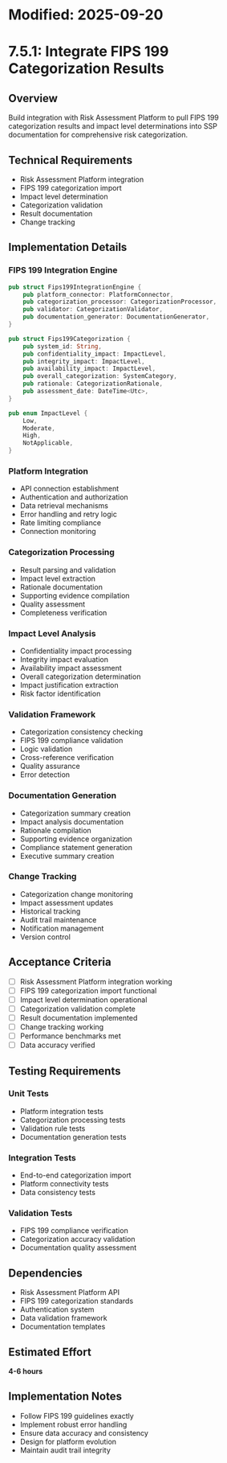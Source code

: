 # Modified: 2025-09-20

# 7.5.1: Integrate FIPS 199 Categorization Results

## Overview
Build integration with Risk Assessment Platform to pull FIPS 199 categorization results and impact level determinations into SSP documentation for comprehensive risk categorization.

## Technical Requirements
- Risk Assessment Platform integration
- FIPS 199 categorization import
- Impact level determination
- Categorization validation
- Result documentation
- Change tracking

## Implementation Details

### FIPS 199 Integration Engine
```rust
pub struct Fips199IntegrationEngine {
    pub platform_connector: PlatformConnector,
    pub categorization_processor: CategorizationProcessor,
    pub validator: CategorizationValidator,
    pub documentation_generator: DocumentationGenerator,
}

pub struct Fips199Categorization {
    pub system_id: String,
    pub confidentiality_impact: ImpactLevel,
    pub integrity_impact: ImpactLevel,
    pub availability_impact: ImpactLevel,
    pub overall_categorization: SystemCategory,
    pub rationale: CategorizationRationale,
    pub assessment_date: DateTime<Utc>,
}

pub enum ImpactLevel {
    Low,
    Moderate,
    High,
    NotApplicable,
}
```

### Platform Integration
- API connection establishment
- Authentication and authorization
- Data retrieval mechanisms
- Error handling and retry logic
- Rate limiting compliance
- Connection monitoring

### Categorization Processing
- Result parsing and validation
- Impact level extraction
- Rationale documentation
- Supporting evidence compilation
- Quality assessment
- Completeness verification

### Impact Level Analysis
- Confidentiality impact processing
- Integrity impact evaluation
- Availability impact assessment
- Overall categorization determination
- Impact justification extraction
- Risk factor identification

### Validation Framework
- Categorization consistency checking
- FIPS 199 compliance validation
- Logic validation
- Cross-reference verification
- Quality assurance
- Error detection

### Documentation Generation
- Categorization summary creation
- Impact analysis documentation
- Rationale compilation
- Supporting evidence organization
- Compliance statement generation
- Executive summary creation

### Change Tracking
- Categorization change monitoring
- Impact assessment updates
- Historical tracking
- Audit trail maintenance
- Notification management
- Version control

## Acceptance Criteria
- [ ] Risk Assessment Platform integration working
- [ ] FIPS 199 categorization import functional
- [ ] Impact level determination operational
- [ ] Categorization validation complete
- [ ] Result documentation implemented
- [ ] Change tracking working
- [ ] Performance benchmarks met
- [ ] Data accuracy verified

## Testing Requirements

### Unit Tests
- Platform integration tests
- Categorization processing tests
- Validation rule tests
- Documentation generation tests

### Integration Tests
- End-to-end categorization import
- Platform connectivity tests
- Data consistency tests

### Validation Tests
- FIPS 199 compliance verification
- Categorization accuracy validation
- Documentation quality assessment

## Dependencies
- Risk Assessment Platform API
- FIPS 199 categorization standards
- Authentication system
- Data validation framework
- Documentation templates

## Estimated Effort
**4-6 hours**

## Implementation Notes
- Follow FIPS 199 guidelines exactly
- Implement robust error handling
- Ensure data accuracy and consistency
- Design for platform evolution
- Maintain audit trail integrity
